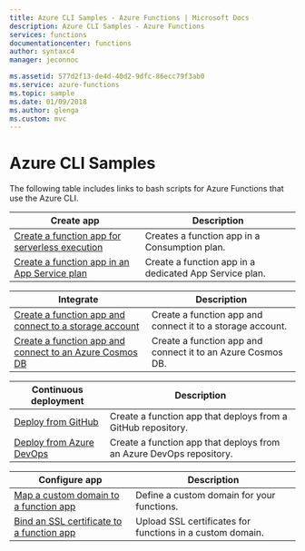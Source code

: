 ```yaml
---
title: Azure CLI Samples - Azure Functions | Microsoft Docs
description: Azure CLI Samples - Azure Functions
services: functions
documentationcenter: functions
author: syntaxc4
manager: jeconnoc

ms.assetid: 577d2f13-de4d-40d2-9dfc-86ecc79f3ab0
ms.service: azure-functions
ms.topic: sample
ms.date: 01/09/2018
ms.author: glenga
ms.custom: mvc
---
```


# Azure CLI Samples

The following table includes links to bash scripts for Azure Functions that use the Azure CLI.

<a id="create"></a>

| Create app | Description |
|---|---|
| [Create a function app for serverless execution](scripts/functions-cli-create-serverless.md) | Creates a function app in a Consumption plan.  |
| [Create a function app in an App Service plan](scripts/functions-cli-create-app-service-plan.md) | Create a function app in a dedicated App Service plan. |

| Integrate | Description|
|---|---|
| [Create a function app and connect to a storage account](scripts/functions-cli-create-function-app-connect-to-storage-account.md) | Create a function app and connect it to a storage account. |
| [Create a function app and connect to an Azure Cosmos DB](scripts/functions-cli-create-function-app-connect-to-cosmos-db.md) | Create a function app and connect it to an Azure Cosmos DB. |

| Continuous deployment | Description|
|---|---|
| [Deploy from GitHub](scripts/functions-cli-create-function-app-github-continuous.md) | Create a function app that deploys from a GitHub repository.  |
| [Deploy from Azure DevOps](scripts/functions-cli-create-function-app-vsts-continuous.md) | Create a function app that deploys from an Azure DevOps repository.  |

| Configure app | Description |
|---|---|
| [Map a custom domain to a function app](scripts/functions-cli-configure-custom-domain.md) | Define a custom domain for your functions.  |
| [Bind an SSL certificate to a function app](scripts/functions-cli-configure-ssl-certificate.md)  |  Upload SSL certificates for functions in a custom domain. |

<!---

|**Scale app**||

|**Connect app to resources**||
-->
